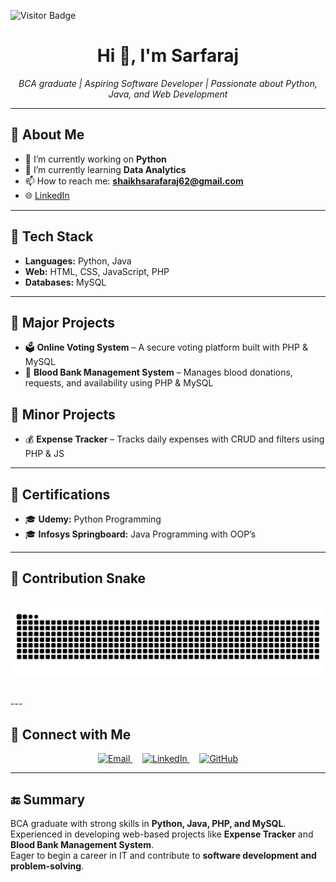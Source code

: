 ![Visitor Badge](https://visitor-badge.laobi.icu/badge?page_id=ShaikhSarfaraj2705)
<h1 align="center">Hi 👋, I'm Sarfaraj</h1>

<p align="center">
  <em>BCA graduate | Aspiring Software Developer | Passionate about Python, Java, and Web Development</em>
</p>



---

## 🚀 About Me  
- 🔭 I’m currently working on **Python**  
- 🌱 I’m currently learning **Data Analytics**  
- 📫 How to reach me: **shaikhsarafaraj62@gmail.com**  
- 🌐 [LinkedIn](https://linkedin.com/in/yourprofile)  

---

## 🔧 Tech Stack  
- **Languages:** Python, Java  
- **Web:** HTML, CSS, JavaScript, PHP  
- **Databases:** MySQL  

---

## 📂 Major Projects  
- 🗳️ **Online Voting System** – A secure voting platform built with PHP & MySQL  
- 🏥 **Blood Bank Management System** – Manages blood donations, requests, and availability using PHP & MySQL  

## 📂 Minor Projects  
- 💰 **Expense Tracker** – Tracks daily expenses with CRUD and filters using PHP & JS  

---

## 📜 Certifications  
- 🎓 **Udemy:** Python Programming  
- 🎓 **Infosys Springboard:** Java Programming with OOP’s
---
## 🐍 Contribution Snake
<p align="center">
  <picture>
    <source media="(prefers-color-scheme: dark)" srcset="https://raw.githubusercontent.com/aman123443/aman123443/output/github-contribution-grid-snake-dark.svg" />
    <source media="(prefers-color-scheme: light)" srcset="https://raw.githubusercontent.com/aman123443/aman123443/output/github-contribution-grid-snake.svg" />
    <img alt="Snake animation" src="https://raw.githubusercontent.com/aman123443/aman123443/output/github-contribution-grid-snake.svg" />
  </picture>
</p>
---

## 🤝 Connect with Me  

<p align="center">
  <a href="mailto:shaikhsarafaraj62@gmail.com" target="_blank">
    <img src="https://img.icons8.com/ios-filled/50/0077b6/new-post.png" width="50" alt="Email"/>
  </a>
  &nbsp;&nbsp;&nbsp; <!-- spacing -->
  <a href="https://www.linkedin.com/in/sarfaraj-shaikh-373387294/" target="_blank">
    <img src="https://img.icons8.com/ios-filled/50/0077b6/linkedin.png" width="50" alt="LinkedIn"/>
  </a>
  &nbsp;&nbsp;&nbsp;
  <a href="https://github.com/YourUsername" target="_blank">
    <img src="https://img.icons8.com/ios-glyphs/50/0077b6/github.png" width="50" alt="GitHub"/>
  </a>
</p>

---

## 🔚 Summary  
BCA graduate with strong skills in **Python, Java, PHP, and MySQL**.  
Experienced in developing web-based projects like **Expense Tracker** and **Blood Bank Management System**.  
Eager to begin a career in IT and contribute to **software development and problem-solving**.  
